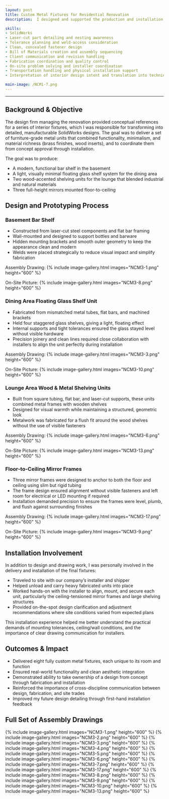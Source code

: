 ```yaml
---
layout: post
title: Custom Metal Fixtures for Residential Renovation
description:  I designed and supported the production and installation of a full suite of custom interior metal fixtures for a high-end residential renovation. The project included a basement bar shelf, a floating glass shelf system in the dining area, two metal/wood shelf units in the lounge, and three full-height mirror frames mounted floor-to-ceiling. Each piece was tailored to suit the architectural style of its space and required structural integrity, high finish quality, and seamless integration into the home.

skills: 
- SolidWorks
- Laser-cut part detailing and nesting awareness
- Tolerance planning and weld-access consideration
- Clean, concealed fastener design
- Bill of Materials creation and assembly sequencing
- Client communication and revision handling
- Fabrication coordination and quality control
- On-site problem solving and installer coordination
- Transportation handling and physical installation support
- Interpretation of interior design intent and translation into technical drawings

main-image: /NCM1-7.png
---
```


---
## Background & Objective
The design firm managing the renovation provided conceptual references for a series of interior fixtures, which I was responsible for transforming into detailed, manufacturable SolidWorks designs. The goal was to deliver a set of furniture-grade metal units that combined functionality, minimalism, and material richness (brass finishes, wood inserts), and to coordinate them from concept approval through installation.

The goal was to produce:

- A modern, functional bar shelf in the basement
- A light, visually minimal floating glass shelf system for the dining area
- Two wood-accented shelving units for the lounge that blended industrial and natural materials
- Three full-height mirrors mounted floor-to-ceiling

## Design and Prototyping Process
### Basement Bar Shelf
- Constructed from laser-cut steel components and flat bar framing
- Wall-mounted and designed to support bottles and barware
- Hidden mounting brackets and smooth outer geometry to keep the appearance clean and modern
- Welds were placed strategically to reduce visual impact and simplify fabrication

Assembly Drawing:
{% include image-gallery.html images="NCM3-1.png" height="600" %}

On-Site Picture:
{% include image-gallery.html images="NCM3-8.png" height="600" %}

### Dining Area Floating Glass Shelf Unit
- Fabricated from mismatched metal tubes, flat bars, and machined brackets
- Held four staggered glass shelves, giving a light, floating effect
- Internal supports and tight tolerances ensured the glass stayed level without visible hardware
- Precision joinery and clean lines required close collaboration with installers to align the unit perfectly during installation

Assembly Drawing:
{% include image-gallery.html images="NCM3-3.png" height="600" %}

On-Site Picture:
{% include image-gallery.html images="NCM3-10.png" height="600" %}

### Lounge Area Wood & Metal Shelving Units
- Built from square tubing, flat bar, and laser-cut supports, these units combined metal frames with wooden shelves
- Designed for visual warmth while maintaining a structured, geometric look
- Metalwork was fabricated for a flush fit around the wood shelves without the use of visible fasteners

Assembly Drawing:
{% include image-gallery.html images="NCM3-6.png" height="600" %}

On-Site Picture:
{% include image-gallery.html images="NCM3-13.png" height="600" %}

### Floor-to-Ceiling Mirror Frames
- Three mirror frames were designed to anchor to both the floor and ceiling using slim but rigid tubing
- The frame design ensured alignment without visible fasteners and left room for electrical or LED mounting if required
- Installation demanded precision to ensure the frames were level, plumb, and flush against surrounding finishes

Assembly Drawing:
{% include image-gallery.html images="NCM3-17.png" height="600" %}

On-Site Picture:
{% include image-gallery.html images="NCM3-9.png" height="600" %}

## Installation Involvement
In addition to design and drawing work, I was personally involved in the delivery and installation of the final fixtures:

- Traveled to site with our company’s installer and shipper
- Helped unload and carry heavy fabricated units into place
- Worked hands-on with the installer to align, mount, and secure each unit, particularly the ceiling-tensioned mirror frames and large shelving structures
- Provided on-the-spot design clarification and adjustment recommendations where site conditions varied from expected plans

This installation experience helped me better understand the practical demands of mounting tolerances, ceiling/wall conditions, and the importance of clear drawing communication for installers.

## Outcomes & Impact 
- Delivered eight fully custom metal fixtures, each unique to its room and function
- Ensured real-world functionality and clean aesthetic integration
- Demonstrated ability to take ownership of a design from concept through fabrication and installation
- Reinforced the importance of cross-discipline communication between design, fabrication, and site trades
- Improved my future design detailing through first-hand installation feedback

## Full Set of Assembly Drawings
{% include image-gallery.html images="NCM3-1.png" height="600" %}
{% include image-gallery.html images="NCM3-2.png" height="600" %} 
{% include image-gallery.html images="NCM3-3.png" height="600" %} 
{% include image-gallery.html images="NCM3-4.png" height="600" %} 
{% include image-gallery.html images="NCM3-5.png" height="600" %} 
{% include image-gallery.html images="NCM3-6.png" height="600" %} 
{% include image-gallery.html images="NCM3-7.png" height="600" %}
{% include image-gallery.html images="NCM3-17.png" height="600" %} 
{% include image-gallery.html images="NCM3-8.png" height="600" %} 
{% include image-gallery.html images="NCM3-9.png" height="600" %} 
{% include image-gallery.html images="NCM3-10.png" height="600" %} 
{% include image-gallery.html images="NCM3-13.png" height="600" %} 

